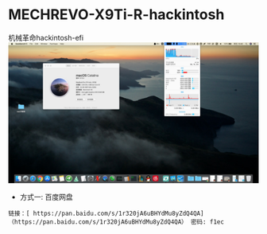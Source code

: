 # MECHREVO-X9Ti-R-hackintosh
机械革命hackintosh-efi
![ image](https://github.com/cateatlemon/MECHREVO-X9Ti-R-hackintosh/blob/master/13ACFBA5-6F7B-4C46-B2C9-2304FE81E8C3.png)
- 方式一: 百度网盘
```
链接：[ https://pan.baidu.com/s/1r320jA6uBHYdMu8yZdQ4QA] （https://pan.baidu.com/s/1r320jA6uBHYdMu8yZdQ4QA） 密码: f1ec
